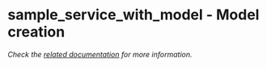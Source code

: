 # sample_service_with_model - Model creation

_Check the [related documentation](../../docs/services/sample_service_with_model.md) for more information._
